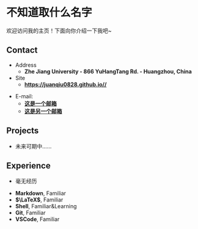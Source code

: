 # 不知道取什么名字

欢迎访问我的主页！下面向你介绍一下我吧\~

<!-- .slide -->

## Contact

- Address
  - **Zhe Jiang University - 866 YuHangTang Rd. - Huangzhou, China**
- Site
  - **<https://juanqiu0828.github.io//>**

<!-- .slide vertical=true -->


- E-mail:
  - **[这是一个邮箱](mailto:1357859066@qq.com)**
  - **[这是另一个邮箱](mailto:3210100371@zju.edu.cn)**

<!-- .slide -->

## Projects

<!-- .slide vertical=true -->

- 未来可期中……

<!-- .slide -->

## Experience

- 毫无经历

<!-- .slide -->

<!-- .slide vertical=true -->

- **Markdown**, Familiar
- **$\LaTeX$**, Familiar
- **Shell**, Familiar&Learning
- **Git**, Familiar
- **VSCode**, Familiar

